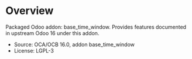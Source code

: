 # Overview

Packaged Odoo addon: base_time_window. Provides features documented in upstream Odoo 16 under this addon.

- Source: OCA/OCB 16.0, addon base_time_window
- License: LGPL-3
